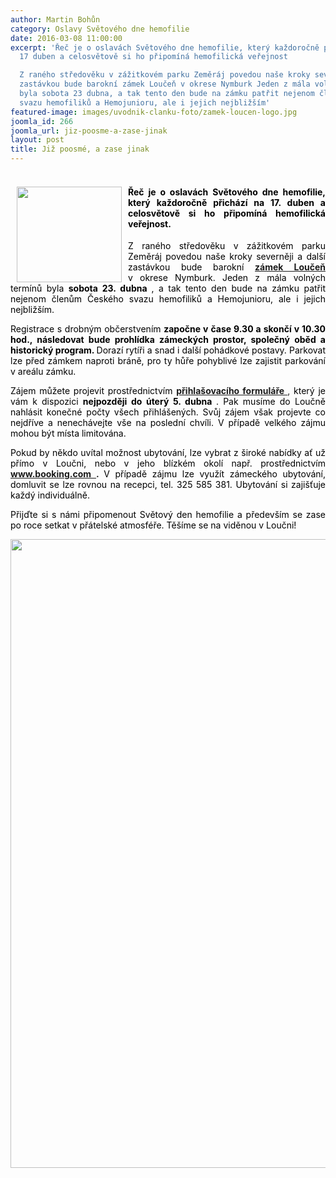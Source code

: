 ```yaml
---
author: Martin Bohůn
category: Oslavy Světového dne hemofilie
date: 2016-03-08 11:00:00
excerpt: 'Řeč je o oslavách Světového dne hemofilie, který každoročně přichází na
  17 duben a celosvětově si ho připomíná hemofilická veřejnost

  Z raného středověku v zážitkovém parku Zeměráj povedou naše kroky severněji a další
  zastávkou bude barokní zámek Loučeň v okrese Nymburk Jeden z mála volných termínů
  byla sobota 23 dubna, a tak tento den bude na zámku patřit nejenom členům Českého
  svazu hemofiliků a Hemojunioru, ale i jejich nejbližším'
featured-image: images/uvodnik-clanku-foto/zamek-loucen-logo.jpg
joomla_id: 266
joomla_url: jiz-poosme-a-zase-jinak
layout: post
title: Již poosmé, a zase jinak
---
```


<h4 style="text-align: justify;">
 <span style="color: #000000;">
  <br/>
  <img border="0" height="153" src="{{ site.baseurl }}/images/uvodnik-clanku-foto/zamek-loucen-logo.jpg" style="margin-left: 10px; margin-right: 10px; float: left;" width="168"/>
  Řeč je o oslavách Světového dne hemofilie, který každoročně přichází na 17. duben a celosvětově si ho připomíná hemofilická veřejnost.
 </span>
</h4>
<p style="text-align: justify;">
 <span style="color: #000000;">
  Z raného středověku v zážitkovém parku Zeměráj povedou naše kroky severněji a další zastávkou bude barokní
 </span>
 <strong>
  <a href="http://www.zamekloucen.cz/" target="_blank" title="Zámek Loučeň">
   zámek Loučeň
  </a>
 </strong>
 <span style="color: #000000;">
  v okrese Nymburk. Jeden z mála volných termínů byla
  <strong>
   sobota 23. dubna
  </strong>
  , a tak tento den bude na zámku patřit nejenom členům Českého svazu hemofiliků a Hemojunioru, ale i jejich nejbližším.
 </span>
</p>
<p style="text-align: justify;">
 <span style="color: #000000;">
  Registrace s drobným občerstvením
  <strong>
   započne v čase 9.30 a skončí v 10.30 hod., následovat bude prohlídka zámeckých prostor, společný oběd a historický program.
  </strong>
  Dorazí rytíři a snad i další pohádkové postavy. Parkovat lze před zámkem naproti bráně, pro ty hůře pohyblivé lze zajistit parkování v areálu zámku.
 </span>
</p>
<p style="text-align: justify;">
 <span style="color: #000000;">
  Zájem můžete projevit prostřednictvím
 </span>
 <a href="index.php/cs/?option=com_chronoforms&amp;chronoform=Deadline-loucen" target="_blank" title="Loučeň 2016">
  <strong>
   přihlašovacího formuláře
  </strong>
 </a>
 ,
 <span style="color: #000000;">
  který je vám k dispozici
  <strong>
   nejpozději do úterý 5. dubna
  </strong>
  . Pak musíme do Loučně nahlásit konečné počty všech přihlášených. Svůj zájem však projevte co nejdříve a nenechávejte vše na poslední chvíli. V případě velkého zájmu mohou být místa limitována.
 </span>
</p>
<p style="text-align: justify;">
 <span style="color: #000000;">
  Pokud by někdo uvítal možnost ubytování, lze vybrat z široké nabídky ať už přímo v Loučni, nebo v jeho blízkém okolí např. prostřednictvím
 </span>
 <strong>
  <a href="http://www.booking.com/" target="_blank">
   www.booking.com
  </a>
  .
 </strong>
 <span style="color: #000000;">
  V případě zájmu lze využít zámeckého ubytování, domluvit se lze rovnou na recepci, tel. 325 585 381.
 </span>
 <strong>
 </strong>
 <span style="color: #000000;">
  Ubytování si zajišťuje každý individuálně.
 </span>
</p>
<p style="text-align: justify;">
 <span style="color: #000000;">
  Přijďte si s námi připomenout Světový den hemofilie a především se zase po roce setkat v přátelské atmosféře. Těšíme se na viděnou v Loučni!
 </span>
</p>
<p style="text-align: center;">
 <a href="images/dokumenty-pdf-doc/pozvanka%20loucen.pdf" target="_blank" title="Pozvánka Loučeň">
  <img alt="" border="0" height="1006" src="{{ site.baseurl }}/images/uvodnik-clanku-foto/pozvanka loucen.jpg" width="716"/>
 </a>
</p>